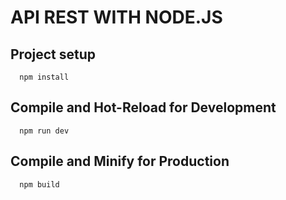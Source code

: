 # API REST WITH NODE.JS

## Project setup

```
  npm install
```

## Compile and Hot-Reload for Development
```
  npm run dev
```

## Compile and Minify for Production
```
  npm build
```
